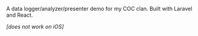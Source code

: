 A data logger/analyzer/presenter demo for my COC clan. Built with Laravel and React.

_[does not work on iOS]_